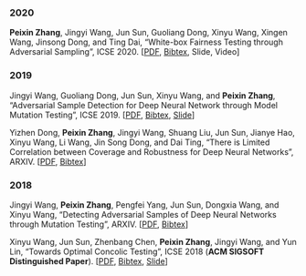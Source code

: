 ### 2020
**Peixin Zhang**, Jingyi Wang, Jun Sun, Guoliang Dong, Xinyu Wang, Xingen Wang, Jinsong Dong, and Ting Dai, “White-box Fairness Testing through Adversarial Sampling”, ICSE 2020. \[[PDF](http://pxzhang94.github.io/paper/ai_analysis/icse2020.pdf), [Bibtex](http://pxzhang94.github.io/bibtex/model_mutation.html), Slide, Video\]

### 2019
Jingyi Wang, Guoliang Dong, Jun Sun, Xinyu Wang, and **Peixin Zhang**, “Adversarial Sample Detection for Deep Neural Network through Model Mutation Testing”, ICSE 2019. \[[PDF](http://pxzhang94.github.io/paper/ai_analysis/icse2019.pdf), [Bibtex](http://pxzhang94.github.io/bibtex/model_mutation.html), [Slide](http://pxzhang94.github.io/slide/icse19.pdf)\]

Yizhen Dong, **Peixin Zhang**, Jingyi Wang, Shuang Liu, Jun Sun, Jianye Hao, Xinyu Wang, Li Wang, Jin Song Dong, and Dai Ting, “There is Limited Correlation between Coverage and Robustness for Deep Neural Networks”, ARXIV. \[[PDF](http://pxzhang94.github.io/paper/ai_analysis/coverage_robustness.pdf), [Bibtex](http://pxzhang94.github.io/bibtex/coverage_robustness.html)\]

### 2018
Jingyi Wang, **Peixin Zhang**, Pengfei Yang, Jun Sun, Dongxia Wang, and Xinyu Wang, “Detecting Adversarial Samples of Deep Neural Networks through Mutation Testing”, ARXIV. \[[PDF](http://pxzhang94.github.io/paper/ai_analysis/input_mutation.pdf), [Bibtex](http://pxzhang94.github.io/bibtex/input_mutation.html)\]

Xinyu Wang, Jun Sun, Zhenbang Chen, **Peixin Zhang**, Jingyi Wang, and Yun Lin, “Towards Optimal Concolic Testing”, ICSE 2018 (**ACM SIGSOFT Distinguished Paper**). \[[PDF](http://pxzhang94.github.io/paper/concolic_testing/icse2018.pdf), [Bibtex](http://pxzhang94.github.io/bibtex/optimal_concolic.html), [Slide](http://pxzhang94.github.io/slide/icse18.pdf)\]



